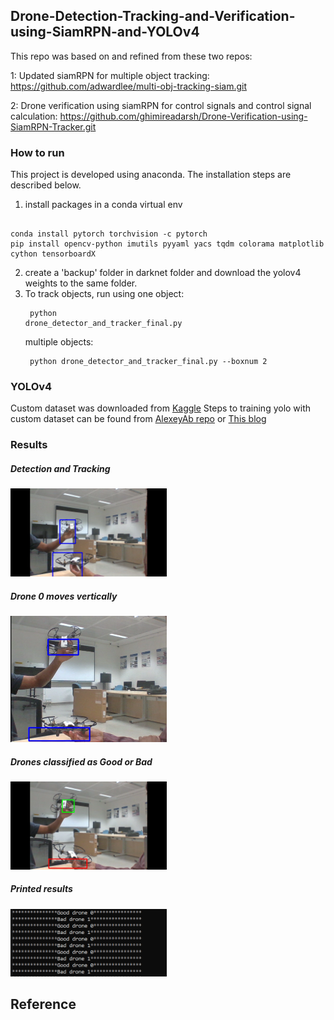 ## Drone-Detection-Tracking-and-Verification-using-SiamRPN-and-YOLOv4

This repo was based on and refined from these two repos:

1: Updated siamRPN for multiple object tracking: https://github.com/adwardlee/multi-obj-tracking-siam.git

2: Drone verification using siamRPN for control signals and control signal calculation: https://github.com/ghimireadarsh/Drone-Verification-using-SiamRPN-Tracker.git

### How to run
This project is developed using anaconda. The installation steps are described below.
1.	install packages in a conda virtual env
<pre><code> 
conda install pytorch torchvision -c pytorch
pip install opencv-python imutils pyyaml yacs tqdm colorama matplotlib cython tensorboardX
</code></pre>
2.	create a 'backup' folder in darknet folder and download the yolov4 weights to the same folder.
3.	To track objects, run using 
one object: <pre><code> python drone_detector_and_tracker_final.py </code></pre>
multiple objects: <pre><code> python drone_detector_and_tracker_final.py --boxnum 2 </code></pre> 

### YOLOv4
Custom dataset was downloaded from <a href="https://www.kaggle.com/dasmehdixtr/drone-dataset-uav">Kaggle</a>
Steps to training yolo with custom dataset can be found from <a href="https://github.com/AlexeyAB/darknet#how-to-train-tiny-yolo-to-detect-your-custom-objects"> AlexeyAb repo</a> or <a href="https://towardsdatascience.com/installing-ubuntu-20-04-lts-and-running-yolov4-and-yolov5-on-it-2ca0c93e244a"> This blog </a>

### Results
##### Detection and Tracking
<img src= "/results/Picture1.png" width = "250" />

##### Drone 0 moves vertically
<img src= "/results/Picture2.png" width = "250" />

##### Drones classified as Good or Bad
<img src= "/results/Picture3.png" width = "250" />

##### Printed results
<img src= "/results/Picture4.png" width = "250" />


## Reference
